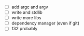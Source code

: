 - [ ] add argc and argv
- [ ] write and stdlib
- [ ] write more libs
- [ ] dependency manager (even if git)
- [ ] f32 probably

